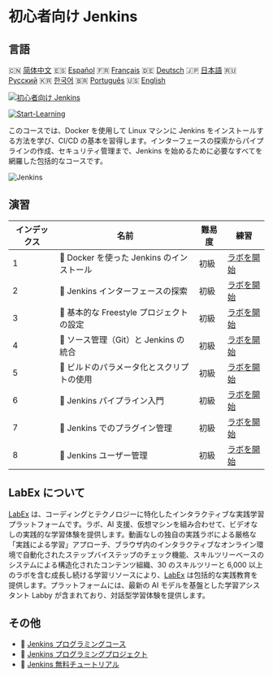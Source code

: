 # 初心者向け Jenkins

## 言語

🇨🇳 [简体中文](README_zh.md) 🇪🇸 [Español](README_es.md) 🇫🇷 [Français](README_fr.md) 🇩🇪 [Deutsch](README_de.md) 🇯🇵 [日本語](README_ja.md) 🇷🇺 [Русский](README_ru.md) 🇰🇷 [한국어](README_ko.md) 🇧🇷 [Português](README_pt.md) 🇺🇸 [English](README.md) 

[![初心者向け Jenkins](https://cover-creator.labex.io/jenkins-for-beginners.png?lang=ja)](https://labex.io/ja/courses/jenkins-for-beginners)

[![Start-Learning](https://img.shields.io/badge/Start-Learning-whitesmoke?style=for-the-badge)](https://labex.io/ja/courses/jenkins-for-beginners)

このコースでは、Docker を使用して Linux マシンに Jenkins をインストールする方法を学び、CI/CD の基本を習得します。インターフェースの探索からパイプラインの作成、セキュリティ管理まで、Jenkins を始めるために必要なすべてを網羅した包括的なコースです。

![Jenkins](https://img.shields.io/badge/Jenkins-whitesmoke?style=for-the-badge&logo=jenkins)


## 演習

|   インデックス | 名前                                       | 難易度   | 練習                                                                                                                                                      |
|----------------|--------------------------------------------|----------|-----------------------------------------------------------------------------------------------------------------------------------------------------------|
|              1 | 🧩  Docker を使った Jenkins のインストール | 初級     | <a target='_blank' href='https://labex.io/ja/labs/jenkins-installing-jenkins-with-docker-391174?course=jenkins-for-beginners'>ラボを開始</a>              |
|              2 | 🧩  Jenkins インターフェースの探索         | 初級     | <a target='_blank' href='https://labex.io/ja/labs/jenkins-exploring-the-jenkins-interface-595303?course=jenkins-for-beginners'>ラボを開始</a>             |
|              3 | 🧩  基本的な Freestyle プロジェクトの設定  | 初級     | <a target='_blank' href='https://labex.io/ja/labs/jenkins-configuring-basic-freestyle-projects-595302?course=jenkins-for-beginners'>ラボを開始</a>        |
|              4 | 🧩  ソース管理（Git）と Jenkins の統合     | 初級     | <a target='_blank' href='https://labex.io/ja/labs/jenkins-integrating-jenkins-with-source-control-git-595304?course=jenkins-for-beginners'>ラボを開始</a> |
|              5 | 🧩  ビルドのパラメータ化とスクリプトの使用 | 初級     | <a target='_blank' href='https://labex.io/ja/labs/jenkins-parameterizing-builds-and-using-scripts-595308?course=jenkins-for-beginners'>ラボを開始</a>     |
|              6 | 🧩  Jenkins パイプライン入門               | 初級     | <a target='_blank' href='https://labex.io/ja/labs/jenkins-introduction-to-jenkins-pipelines-595305?course=jenkins-for-beginners'>ラボを開始</a>           |
|              7 | 🧩  Jenkins でのプラグイン管理             | 初級     | <a target='_blank' href='https://labex.io/ja/labs/jenkins-managing-plugins-in-jenkins-595307?course=jenkins-for-beginners'>ラボを開始</a>                 |
|              8 | 🧩  Jenkins ユーザー管理                   | 初級     | <a target='_blank' href='https://labex.io/ja/labs/jenkins-jenkins-user-management-391302?course=jenkins-for-beginners'>ラボを開始</a>                     |

## LabEx について

[LabEx](https://labex.io) は、コーディングとテクノロジーに特化したインタラクティブな実践学習プラットフォームです。ラボ、AI 支援、仮想マシンを組み合わせて、ビデオなしの実践的な学習体験を提供します。動画なしの独自の実践ラボによる厳格な「実践による学習」アプローチ、ブラウザ内のインタラクティブなオンライン環境で自動化されたステップバイステップのチェック機能、スキルツリーベースのシステムによる構造化されたコンテンツ組織、30 のスキルツリーと 6,000 以上のラボを含む成長し続ける学習リソースにより、[LabEx](https://labex.io) は包括的な実践教育を提供します。プラットフォームには、最新の AI モデルを基盤とした学習アシスタント Labby が含まれており、対話型学習体験を提供します。

## その他

- 🔗 [Jenkins プログラミングコース](https://github.com/labex-labs/awesome-programming-courses)
- 🔗 [Jenkins プログラミングプロジェクト](https://github.com/labex-labs/awesome-programming-projects)
- 🔗 [Jenkins 無料チュートリアル](https://github.com/labex-labs/jenkins-free-tutorials)

